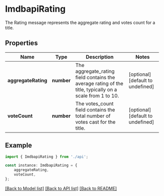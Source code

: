 # ImdbapiRating

The Rating message represents the aggregate rating and votes count for a title.

## Properties

Name | Type | Description | Notes
------------ | ------------- | ------------- | -------------
**aggregateRating** | **number** | The aggregate_rating field contains the average rating of the title, typically on a scale from 1 to 10. | [optional] [default to undefined]
**voteCount** | **number** | The votes_count field contains the total number of votes cast for the title. | [optional] [default to undefined]

## Example

```typescript
import { ImdbapiRating } from './api';

const instance: ImdbapiRating = {
    aggregateRating,
    voteCount,
};
```

[[Back to Model list]](../README.md#documentation-for-models) [[Back to API list]](../README.md#documentation-for-api-endpoints) [[Back to README]](../README.md)

